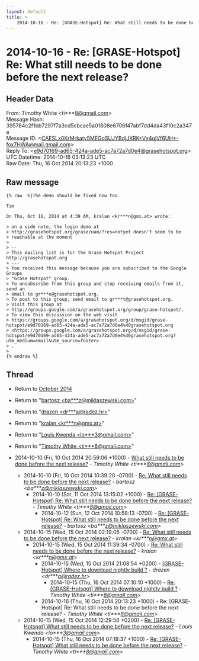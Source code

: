 ```yaml
---
layout: default
title: >
    2014-10-16 - Re: [GRASE-Hotspot] Re: What still needs to be done before the next release?
---
```


# 2014-10-16 - Re: [GRASE-Hotspot] Re: What still needs to be done before the next release?

## Header Data

From: Timothy White \<ti***8@gmail.com\><br>
Message Hash: 395784c2f1bb7297f7a3cd5cbcae5a01808e6706f47abf7dd4da43f10c2a347a<br>
Message ID: \<CAESLx0KrMrkaty5MEGoSUJYBdjJXRK+Vy4qjVf6UH+-fox7HWA@mail.gmail.com\><br>
Reply To: \<e9d70169-ad65-424a-ade5-ac7a72a7d0e4@grasehotspot.org\><br>
UTC Datetime: 2014-10-16 03:13:23 UTC<br>
Raw Date: Thu, 16 Oct 2014 20:13:23 +1000<br>

## Raw message

```
{% raw  %}The demo should be fixed now too.

Tim

On Thu, Oct 16, 2014 at 4:39 AM, kralan <kr***n@gmx.at> wrote:

> on a side note, the login demo at
> http://grasehotspot.org/grase/uam/?res=notyet doesn't seem to be
> reachable at the moment
>
> --
> This mailing list is for the Grase Hotspot Project http://grasehotspot.org
> ---
> You received this message because you are subscribed to the Google Groups
> "Grase Hotspot" group.
> To unsubscribe from this group and stop receiving emails from it, send an
> email to gr***e@grasehotspot.org.
> To post to this group, send email to gr***t@grasehotspot.org.
> Visit this group at
> http://groups.google.com/a/grasehotspot.org/group/grase-hotspot/.
> To view this discussion on the web visit
> https://groups.google.com/a/grasehotspot.org/d/msgid/grase-hotspot/e9d70169-ad65-424a-ade5-ac7a72a7d0e4%40grasehotspot.org
> <https://groups.google.com/a/grasehotspot.org/d/msgid/grase-hotspot/e9d70169-ad65-424a-ade5-ac7a72a7d0e4%40grasehotspot.org?utm_medium=email&utm_source=footer>
> .
>
{% endraw %}
```

## Thread

+ Return to [October 2014](/archive/2014/10)

+ Return to "[bartosz <ba***z<span>@</span>miklaszewski.com>](/authors/ba___z_at_miklaszewski_com)"
+ Return to "[drazen <dr***a<span>@</span>radez.hr>](/authors/dr___a_at_radez_hr)"
+ Return to "[kralan <kr***n<span>@</span>gmx.at>](/authors/kr___n_at_gmx_at)"
+ Return to "[Louis Kwenda <lo***3<span>@</span>gmail.com>](/authors/lo___3_at_gmail_com)"
+ Return to "[Timothy White <ti***8<span>@</span>gmail.com>](/authors/ti___8_at_gmail_com)"

+ 2014-10-10 (Fri, 10 Oct 2014 20:59:06 +1000) - [What still needs to be done before the next release?](/archive/2014/10/97abfcf00cdf1485463b4fafb62a1c09c767c0b4a4c7aa26b67aafd392d7424d) - _Timothy White \<ti***8@gmail.com\>_
  + 2014-10-10 (Fri, 10 Oct 2014 10:39:20 -0700) - [Re: What still needs to be done before the next release?](/archive/2014/10/43c5f5c22c36c2437d0cf9a2ac1d6d3c3c4a778a36db893afef7dbd336420788) - _bartosz \<ba***z@miklaszewski.com\>_
    + 2014-10-10 (Sat, 11 Oct 2014 13:15:02 +1000) - [Re: [GRASE-Hotspot] Re: What still needs to be done before the next release?](/archive/2014/10/d69f5c14f105ad79143f12195c5578cc6f62947ff0f09a397f650dbf17d872a3) - _Timothy White \<ti***8@gmail.com\>_
      + 2014-10-12 (Sun, 12 Oct 2014 10:58:13 -0700) - [Re: [GRASE-Hotspot] Re: What still needs to be done before the next release?](/archive/2014/10/523865f6d2d13b104ef54c32968d9c8868c12d954b8182d597ebc57405c57509) - _bartosz \<ba***z@miklaszewski.com\>_
  + 2014-10-15 (Wed, 15 Oct 2014 02:19:05 -0700) - [Re: What still needs to be done before the next release?](/archive/2014/10/fd4b9613bb24734b18f5188103b2e7f0aeba48150f120ded2075fbf8bed61b8e) - _kralan \<kr***n@gmx.at\>_
    + 2014-10-15 (Wed, 15 Oct 2014 11:39:34 -0700) - [Re: What still needs to be done before the next release?](/archive/2014/10/c6d6dba270d9c05bfa083cf598d58cf52784ed6bc0b5c5df12e3df5e8b96c159) - _kralan \<kr***n@gmx.at\>_
      + 2014-10-15 (Wed, 15 Oct 2014 21:08:54 +0200) - [[GRASE-Hotspot] Where to download nightly build ?](/archive/2014/10/c662a42b5b8c295900808ffcdf2c67395d7730f72071168aeac7123daaff5139) - _drazen \<dr***a@radez.hr\>_
        + 2014-10-15 (Thu, 16 Oct 2014 07:10:10 +1000) - [Re: [GRASE-Hotspot] Where to download nightly build ?](/archive/2014/10/a14774f75a42c3dccf0fd5a284a5b99ba938e9b306a33034e908224bc4240d4e) - _Timothy White \<ti***8@gmail.com\>_
      + 2014-10-16 (Thu, 16 Oct 2014 20:13:23 +1000) - Re: [GRASE-Hotspot] Re: What still needs to be done before the next release? - _Timothy White \<ti***8@gmail.com\>_
  + 2014-10-15 (Wed, 15 Oct 2014 12:29:56 +0200) - [Re: [GRASE-Hotspot] What still needs to be done before the next release?](/archive/2014/10/9ad1a945beb1c67157ecc2f4471d2264e97ff333e47eb727ba1cff34a1b20de0) - _Louis Kwenda \<lo***3@gmail.com\>_
    + 2014-10-15 (Thu, 16 Oct 2014 07:18:37 +1000) - [Re: [GRASE-Hotspot] What still needs to be done before the next release?](/archive/2014/10/3493e89653d53b56fc05d983d68e02187dd4942be0ce32b95cf10e69a1bb30d4) - _Timothy White \<ti***8@gmail.com\>_

